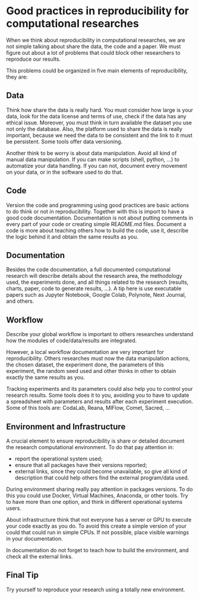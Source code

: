 # Good practices in reproducibility for computational researches

When we think about reproducibility in computational researches, we are not simple
talking about share the data, the code and a paper. We must figure out about a
lot of  problems that could block other researchers to reproduce our results.

This problems could be organized in five main elements of reproducibility, they are:

## Data

Think how share the data is really hard. You must consider how large is your data,
look for the data license and terms of use, check if the data has any ethical issue.
Moreover, you must think in turn available the dataset you use not only the database.
Also, the platform used to share the data is really important, because we need
the data to be consistent and the link to it must be persistent. Some tools offer
data versioning.

Another think to be worry is about data manipulation. Avoid all kind of manual data
manipulation. If you can make scripts (shell, python, ...) to automatize your data
handling. If you can not, document every movement on your data, or in the software
used to do that.

## Code

Version the code and programming using good practices are basic actions to do
think or not in reproducibility. Together with this is import to have a good
code documentation. Documentation is not about putting comments in every part
of your code or creating simple README.md files. Document a code is more about
teaching others how to build the code, use it, describe the logic behind it and
obtain the same results as you.

## Documentation

Besides the code documentation, a full documented computational research will
describe details about the research area, the methodology used, the experiments
done, and all things related to the research (results, charts, paper, code to
generate results, ...). A tip here is use executable papers such as Jupyter
Notebook, Google Colab, Polynote, Next Journal, and others.

## Workflow

Describe your global workflow is important to others researches understand how
the modules of code/data/results are integrated.

However, a local workflow documentation are very important for reproducibility.
Others researches must now the data manipulation actions, the chosen dataset,
the experiment done, the parameters of this experiment, the random seed used and
other thinks in other to obtain exactly the same results as you.

Tracking experiments and its parameters could also help you to control your
research results. Some tools does it to you, avoiding you to have to update
a spreadsheet with parameters and results after each experiment execution.
Some of this tools are: CodaLab, Reana, MlFlow, Comet, Sacred, ...

## Environment and Infrastructure

A crucial element to ensure reproducibility is share or detailed document the
research computational environment. To do that pay attention in:

- report the operational system used;
- ensure that all packages have their versions reported;
- external links, since they could become unavailable, so give all kind of
  description that could help others find the external program/data used.

During environment sharing really pay attention in packages versions. To do this
you could use Docker, Virtual Machines, Anaconda, or other tools. Try to have more
than one option, and think in different operational systems users.

About infrastructure think that not everyone has a server or GPU to execute your
code exactly as you do. To avoid this create a simple version of your could that
could run in simple CPUs. If not possible, place visible warnings in your documentation.

In documentation do not forget to teach how to build the environment, and check all
the external links.

## Final Tip

Try yourself to reproduce your research using a totally new environment.
